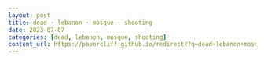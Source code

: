 ```yaml
---
layout: post
title: dead · lebanon · mosque · shooting
date: 2023-07-07
categories: [dead, lebanon, mosque, shooting]
content_url: https://papercliff.github.io/redirect/?q=dead+lebanon+mosque+shooting&tbs=cdr:1,cd_min:7/6/2023,cd_max:7/8/2023
---
```

